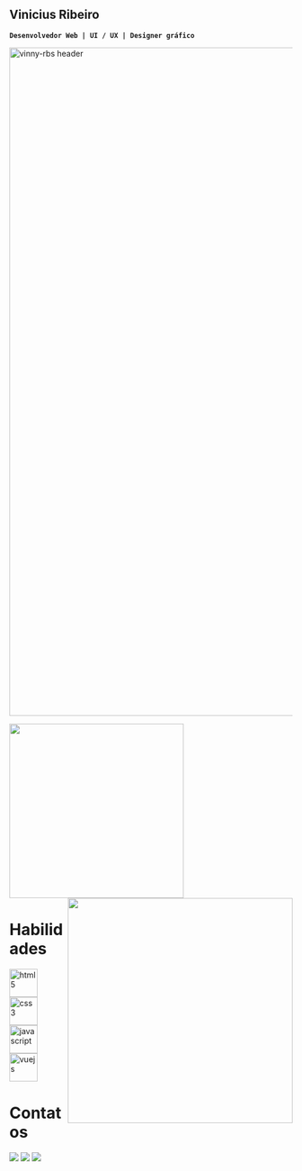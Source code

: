 ## Vinicius Ribeiro
**`Desenvolvedor Web | UI / UX | Designer gráfico`**

<img
  align="center"
  src="https://i.imgur.com/fhh3xdL.png"
  alt="vinny-rbs header"
  height="auto"
  width="1188"
/>

<div>
  <img heght="auto" width="310" src="https://github-readme-stats.vercel.app/api/top-langs/?username=vinny-rbs&layout=compact&langs_count=6&theme=dark">
  <img heght="auto" width="400" align="right" src="https://github-readme-stats.vercel.app/api?username=vinny-rbs&show_icons=true&theme=dark">
</div>

<h1 align="left">Habilidades</h1>

<div>
  <p align="left">
     <a href="https://www.w3schools.com/css/" target="_blank" style="margin-right: 8px;">
      <img
        src="https://cdn-icons-png.freepik.com/512/1532/1532556.png"
        alt="html5"
        width="50"
        height="50"
      />
    </a>
    <a href="https://www.w3schools.com/css/" target="_blank" style="margin-right: 8px;">
      <img
        src="https://cdn-icons-png.freepik.com/512/16020/16020753.png?ga=GA1.1.2133446556.1739490995"
        alt="css3"
        width="50"
        height="50"
      />
    </a>
      <a
      href="https://developer.mozilla.org/en-US/docs/Web/JavaScript"
      target="_blank" style="margin-right: 8px;"
    >
      <img
        src="https://cdn-icons-png.freepik.com/512/5968/5968292.png?ga=GA1.1.2133446556.1739490995"
        alt="javascript"
        width="50"
        height="50"
      />
    </a>
      <a href="https://vuejs.org/" target="_blank" style="margin-right: 8px;">
      <img
        src="https://i.imgur.com/olf58C4.png"
        alt="vuejs"
        width="50"
        height="50"
      />
    </a>
  </p>
</div>

 <h1>Contatos</h1>

<div> 
  <a href="https://www.instagram.com/vinny_rbs/" target="_blank"><img src="https://img.shields.io/badge/-Instagram-%23E4405F?style=for-the-badge&logo=instagram&logoColor=white" target="_blank"></a>
  <a href = "mailto:viniciusjunioribeiro05@gmail.com"><img src="https://img.shields.io/badge/-Gmail-%23333?style=for-the-badge&logo=gmail&logoColor=white" target="_blank"></a>
  <a href="https://www.linkedin.com/in/vinicius-rbs/" target="_blank"><img src="https://img.shields.io/badge/-LinkedIn-%230077B5?style=for-the-badge&logo=linkedin&logoColor=white" target="_blank"></a> 
</div>
